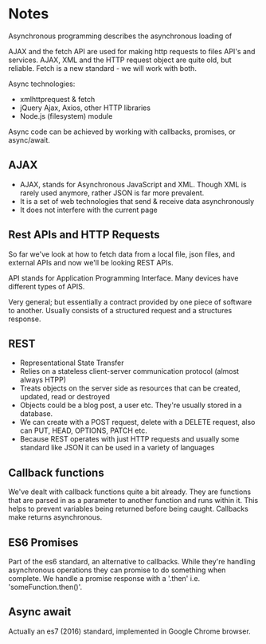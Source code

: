 # Notes

Asynchronous programming describes the asynchronous loading of

AJAX and the fetch API are used for making http requests to files API's and services. AJAX, XML and the HTTP request object are quite old, but reliable. Fetch is a new standard - we will work with both.

Async technologies:
 - xmlhttprequest & fetch
 - jQuery Ajax, Axios, other HTTP libraries
 - Node.js (filesystem) module

Async code can be achieved by working with callbacks, promises, or async/await.

## AJAX
- AJAX, stands for Asynchronous JavaScript and XML. Though XML is rarely used anymore, rather JSON is far more prevalent.
- It is a set of web technologies that send & receive data asynchronously
- It does not interfere with the current page

## Rest APIs and HTTP Requests
So far we've look at how to fetch data from a local file, json files, and external APIs and now we'll be looking REST APIs.

API stands for Application Programming Interface. Many devices have different types of APIS.

Very general; but essentially a contract provided by one piece of software to another. Usually consists of a structured request and a structures response.

## REST
- Representational State Transfer
- Relies on a stateless client-server communication protocol (almost always HTPP)
- Treats objects on the server side as resources that can be created, updated, read or destroyed
- Objects could be a blog post, a user etc. They're usually stored in a database.
- We can create with a POST request, delete with a DELETE request, also can PUT, HEAD, OPTIONS, PATCH etc.
- Because REST operates with just HTTP requests and usually some standard like JSON it can be used in a variety of languages

## Callback functions
We've dealt with callback functions quite a bit already. They are functions that are parsed in as a parameter to another function and runs within it. This helps to prevent variables being returned before being caught. Callbacks make returns asynchronous.


## ES6 Promises
Part of the es6 standard, an alternative to callbacks. While they're handling asynchronous operations they can promise to do something when complete. We handle a promise response with a '.then' i.e. 'someFunction.then()'.

## Async await
Actually an es7 (2016) standard, implemented in Google Chrome browser.



<!-- ##  -->

